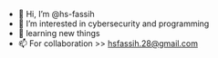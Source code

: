 - 👋 Hi, I’m @hs-fassih
- 👀 I’m interested in cybersecurity and programming
- 🌱 learning new things
- 📫 For collaboration  >> hsfassih.28@gmail.com

<!---Being a beginner, I am currently in the process of learning. While doing this, I opt to share some of the projects/code I've made.
--->
